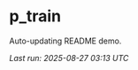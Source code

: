 # p_train

Auto-updating README demo.

<!--START_SECTION:status-->
_Last run: 2025-08-27 03:13 UTC_
<!--END_SECTION:status-->















































































































































